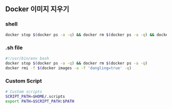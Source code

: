 ## Docker <none> 이미지 지우기

### shell

```zsh
docker stop $(docker ps -a -q) && docker rm $(docker ps -a -q) && docker rmi -f $(docker images -a -f 'dangling=true' -q)
```

### .sh file

```zsh
#!/usr/bin/env bash
docker stop $(docker ps -a -q) && docker rm $(docker ps -a -q)
docker rmi -f $(docker images -a -f 'dangling=true' -q)
```

### Custom Script

```zsh
# Custom scripts
SCRIPT_PATH=$HOME/.scripts
export PATH=$SCRIPT_PATH:$PATH
```